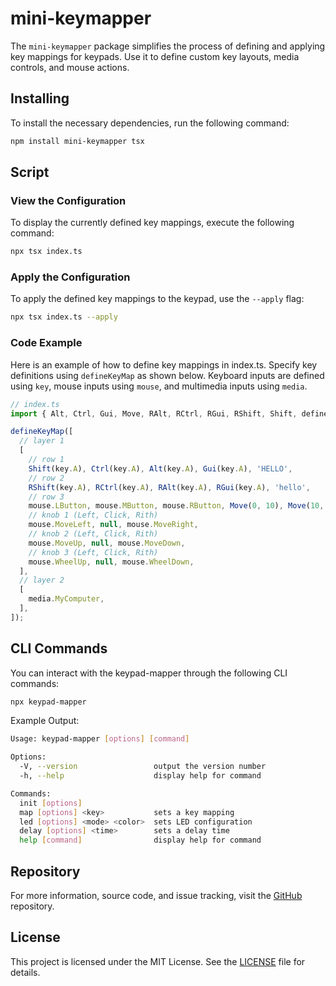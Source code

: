 # mini-keymapper

The `mini-keymapper` package simplifies the process of defining and applying key mappings for keypads. Use it to define custom key layouts, media controls, and mouse actions.

## Installing

To install the necessary dependencies, run the following command:

```sh
npm install mini-keymapper tsx
```

## Script

### View the Configuration

To display the currently defined key mappings, execute the following command:

```bash
npx tsx index.ts
```

### Apply the Configuration

To apply the defined key mappings to the keypad, use the `--apply` flag:


```bash
npx tsx index.ts --apply
```

### Code Example

Here is an example of how to define key mappings in index.ts.
Specify key definitions using ```defineKeyMap``` as shown below. Keyboard inputs are defined using ``key``, mouse inputs using ``mouse``, and multimedia inputs using ``media``.

```ts
// index.ts
import { Alt, Ctrl, Gui, Move, RAlt, RCtrl, RGui, RShift, Shift, defineKeyMap, key, media, mouse } from 'keypad-mapper';

defineKeyMap([
  // layer 1
  [
    // row 1
    Shift(key.A), Ctrl(key.A), Alt(key.A), Gui(key.A), 'HELLO',
    // row 2
    RShift(key.A), RCtrl(key.A), RAlt(key.A), RGui(key.A), 'hello',
    // row 3
    mouse.LButton, mouse.MButton, mouse.RButton, Move(0, 10), Move(10, 0),
    // knob 1 (Left, Click, Rith)
    mouse.MoveLeft, null, mouse.MoveRight,
    // knob 2 (Left, Click, Rith)
    mouse.MoveUp, null, mouse.MoveDown,
    // knob 3 (Left, Click, Rith)
    mouse.WheelUp, null, mouse.WheelDown,
  ],
  // layer 2
  [
    media.MyComputer,
  ],
]);
```

## CLI Commands

You can interact with the keypad-mapper through the following CLI commands:

```bash
npx keypad-mapper
```

Example Output:

```bash
Usage: keypad-mapper [options] [command]

Options:
  -V, --version                 output the version number
  -h, --help                    display help for command

Commands:
  init [options]
  map [options] <key>           sets a key mapping
  led [options] <mode> <color>  sets LED configuration
  delay [options] <time>        sets a delay time
  help [command]                display help for command
```

## Repository

For more information, source code, and issue tracking, visit the [GitHub](https://github.com/uk-taniyama/keypad-mapper/) repository.

## License

This project is licensed under the MIT License. See the [LICENSE](LICENSE) file for details.
